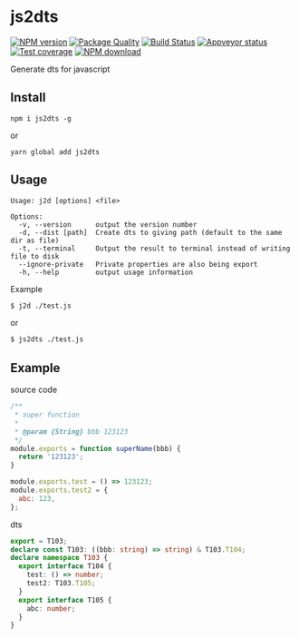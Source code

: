 # js2dts

[![NPM version][npm-image]][npm-url]
[![Package Quality](http://npm.packagequality.com/shield/js2dts.svg)](http://packagequality.com/#?package=js2dts)
[![Build Status][travis-image]][travis-url]
[![Appveyor status][appveyor-image]][appveyor-url]
[![Test coverage][codecov-image]][codecov-url]
[![NPM download][download-image]][download-url]

[npm-image]: https://img.shields.io/npm/v/js2dts.svg?style=flat-square
[npm-url]: https://npmjs.org/package/js2dts
[travis-url]: https://travis-ci.org/whxaxes/js2dts
[travis-image]: http://img.shields.io/travis/whxaxes/js2dts.svg
[appveyor-url]: https://ci.appveyor.com/project/whxaxes/js2dts/branch/master
[appveyor-image]: https://ci.appveyor.com/api/projects/status/github/whxaxes/js2dts?branch=master&svg=true
[codecov-image]: https://codecov.io/gh/whxaxes/js2dts/branch/master/graph/badge.svg
[codecov-url]: https://codecov.io/gh/whxaxes/js2dts
[download-image]: https://img.shields.io/npm/dm/js2dts.svg?style=flat-square
[download-url]: https://npmjs.org/package/js2dts

Generate dts for javascript

## Install

```
npm i js2dts -g
```

or

```
yarn global add js2dts
```

## Usage

```
Usage: j2d [options] <file>

Options:
  -v, --version      output the version number
  -d, --dist [path]  Create dts to giving path (default to the same dir as file)
  -t, --terminal     Output the result to terminal instead of writing file to disk
  --ignore-private   Private properties are also being export
  -h, --help         output usage information
```

Example

```bash
$ j2d ./test.js
```

or

```bash
$ js2dts ./test.js
```

## Example

source code

```js
/**
 * super function
 * 
 * @param {String} bbb 123123
 */
module.exports = function superName(bbb) {
  return '123123';
}

module.exports.test = () => 123123;
module.exports.test2 = {
  abc: 123,
};
```

dts

```typescript
export = T103;
declare const T103: ((bbb: string) => string) & T103.T104;
declare namespace T103 {
  export interface T104 {
    test: () => number;
    test2: T103.T105;
  }
  export interface T105 {
    abc: number;
  }
}
```
